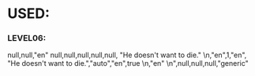 # USED: 


### LEVEL06:

null,null,\"en\"
null,null,null,null,null,
\"He doesn't want to die.\"
\n,\"en\",1,\"en\",
\"He doesn't want to die.\",\"auto\",\"en\",true
\n,\"en\"
\n",null,null,null,"generic"
